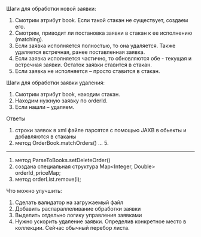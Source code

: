 Шаги для обработки новой заявки:
1) Смотрим атрибут book. Если такой стакан не существует, создаем его.
2) Смотрим, приводит ли постановка заявки в стакан к ее исполнению (matching).
3) Если заявка исполняется полностью, то она удаляется. Также удаляется встречная, ранее
поставленная заявка.
4) Если заявка исполняется частично, то обновляются обе - текущая и встречная заявки.
Остаток заявки ставится в стакан.
5) Если заявка не исполняется – просто ставится в стакан. 

Шаги для обработки заявки удаления:
1) Смотрим атрибут book, находим стакан.
2) Находим нужную заявку по orderId.
3) Если нашли – удаляем.

Ответы
1) строки заявок в xml файле парсятся с помощью JAXB в обьекты и добавляются в стаканы
2) метод OrderBook.matchOrders() ... 5.
-----
1) метод ParseToBooks.setDeleteOrder()
2) создана специальная структура Map<Integer, Double> orderId_priceMap;
3) метод orderList.remove(i);

Что можно улучшить:
1) Сделать валидатор на загружаемый файл
2) Добавить распараллеливание обработки заявки
3) Выделить отдельно логику управления заявками
4) Нужно ускорить удаление заявки. Определив конкретное место в коллекции.
Сейчас обычный перебор листа.
